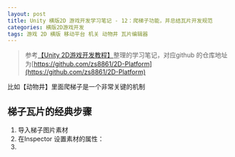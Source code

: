 ```yaml
---
layout: post
title: Unity 横版2D 游戏开发学习笔记 - 12：爬梯子功能，并总结瓦片开发规范
categories: 横版2D游戏开发
tags: 游戏 2D 横版 移动平台 机关 动物井 瓦片编辑器
---
```


>参考[【Unity 2D游戏开发教程】](https://www.bilibili.com/video/BV1sE411L7kV)整理的学习笔记，对应github 的仓库地址为[https://github.com/zs8861/2D-Platform](https://github.com/zs8861/2D-Platform)

比如【动物井】里面爬梯子是一个非常关键的机制

## 梯子瓦片的经典步骤

1. 导入梯子图片素材
2. 在Inspector 设置素材的属性：
3. 